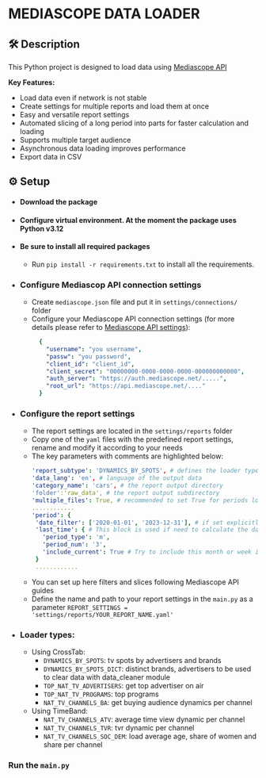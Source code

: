 # MEDIASCOPE DATA LOADER

## 🛠️ Description
This Python project is designed to load data using [Mediascope API](https://github.com/MEDIASCOPE-JSC/mediascope-api-lib)

**Key Features:**
* Load data even if network is not stable
* Create settings for multiple reports and load them at once
* Easy and versatile report settings
* Automated slicing of a long period into parts for faster calculation and loading
* Supports multiple target audience
* Asynchronous data loading improves performance
* Export data in CSV


## ⚙️ Setup
 - #### Download the package
 - #### Configure virtual environment. At the moment the package uses Python v3.12 
 - #### Be sure to install all required packages
   - Run `pip install -r requirements.txt` to install all the requirements.

 - ### Configure Mediascop API connection settings
   - Create `mediascope.json` file and put it in `settings/connections/` folder 
   - Configure your Mediascope API connection settings (for more details please refer to [Mediascope API settings](https://github.com/MEDIASCOPE-JSC/mediascope-api-lib?tab=readme-ov-file#%D0%BA%D0%BE%D0%BD%D1%84%D0%B8%D0%B3%D1%83%D1%80%D0%B0%D1%86%D0%B8%D1%8F)):    
     ```yml 
       {
         "username": "you username",
         "passw": "you password",
         "client_id": "client_id",
         "client_secret": "00000000-0000-0000-0000-000000000000",
         "auth_server": "https://auth.mediascope.net/.....",
         "root_url": "https://api.mediascope.net/...."
       }
     ```


    
- ### Configure the report settings
  - The report settings are located in the `settings/reports` folder
  - Copy one of the `yaml` files with the predefined report settings, rename and modify it according to your needs
  - The key parameters with comments are highlighted below:
     ```  yaml         
    'report_subtype': 'DYNAMICS_BY_SPOTS', # defines the loader type
    'data_lang': 'en', # language of the output data
    'category_name': 'cars', # the report output directory
    'folder':'raw_data', # the report output subdirectory
    'multiple_files': True, # recommended to set True for periods longer that a month
     ............
    'period': {
      'date_filter': ['2020-01-01', '2023-12-31'], # if set explicitly, 'period_num' will be ignored if set to Null, will use 'period_num' to get period from current date 
      'last_time': { # This block is used if need to calculate the date referencing to current e.g. 3 months ago
        'period_type': 'm', 
        'period_num': '3',
        'include_current': True # Try to include this month or week if it is accessible in the base
      }
      ............
      ```
  - You can set up here filters and slices following Mediascope API guides 
  - Define the name and path to your report settings in the `main.py` as a parameter `REPORT_SETTINGS = 'settings/reports/YOUR_REPORT_NAME.yaml'`
  
- ### Loader types:
  - Using CrossTab:    
    - `DYNAMICS_BY_SPOTS`: tv spots by advertisers and brands
    - `DYNAMICS_BY_SPOTS_DICT`: distinct brands, advertisers to be used to clear data with data_cleaner module
    - `TOP_NAT_TV_ADVERTISERS`: get top advertiser on air
    - `TOP_NAT_TV_PROGRAMS`: top programs
    - `NAT_TV_CHANNELS_BA`: get buying audience dynamics per channel
  - Using TimeBand:
    - `NAT_TV_CHANNELS_ATV`:  average time view dynamic per channel
    - `NAT_TV_CHANNELS_TVR`: tvr dynamic per channel
    - `NAT_TV_CHANNELS_SOC_DEM`: load average age, share of women and share per channel 
    
### Run the `main.py`